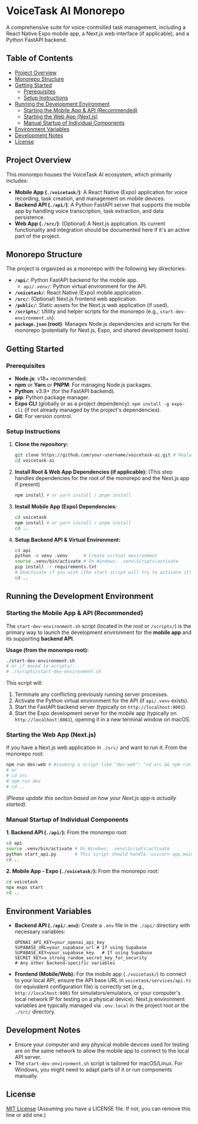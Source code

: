 # VoiceTask AI Monorepo

A comprehensive suite for voice-controlled task management, including a React Native Expo mobile app, a Next.js web interface (if applicable), and a Python FastAPI backend.

## Table of Contents

- [Project Overview](#project-overview)
- [Monorepo Structure](#monorepo-structure)
- [Getting Started](#getting-started)
  - [Prerequisites](#prerequisites)
  - [Setup Instructions](#setup-instructions)
- [Running the Development Environment](#running-the-development-environment)
  - [Starting the Mobile App & API (Recommended)](#starting-the-mobile-app--api-recommended)
  - [Starting the Web App (Next.js)](#starting-the-web-app-nextjs)
  - [Manual Startup of Individual Components](#manual-startup-of-individual-components)
- [Environment Variables](#environment-variables)
- [Development Notes](#development-notes)
- [License](#license)

## Project Overview

This monorepo houses the VoiceTask AI ecosystem, which primarily includes:
- **Mobile App (`./voicetask/`)**: A React Native (Expo) application for voice recording, task creation, and management on mobile devices.
- **Backend API (`./api/`)**: A Python FastAPI server that supports the mobile app by handling voice transcription, task extraction, and data persistence.
- **Web App (`./src/`)**: (Optional) A Next.js application. Its current functionality and integration should be documented here if it's an active part of the project.

## Monorepo Structure

The project is organized as a monorepo with the following key directories:

- **`/api/`**: Python FastAPI backend for the mobile app.
  - `api/.venv/`: Python virtual environment for the API.
- **`/voicetask/`**: React Native (Expo) mobile application.
- **`/src/`**: (Optional) Next.js frontend web application.
- **`/public/`**: Static assets for the Next.js web application (if used).
- **`/scripts/`**: Utility and helper scripts for the monorepo (e.g., `start-dev-environment.sh`).
- **`package.json` (root)**: Manages Node.js dependencies and scripts for the monorepo (potentially for Next.js, Expo, and shared development tools).

## Getting Started

### Prerequisites

- **Node.js**: v18+ recommended.
- **npm** or **Yarn** or **PNPM**: For managing Node.js packages.
- **Python**: v3.9+ (for the FastAPI backend).
- **pip**: Python package manager.
- **Expo CLI** (globally or as a project dependency): `npm install -g expo-cli` (if not already managed by the project's dependencies).
- **Git**: For version control.

### Setup Instructions

1.  **Clone the repository:**
    ```bash
    git clone https://github.com/your-username/voicetask-ai.git # Replace with your repo URL
    cd voicetask-ai
    ```

2.  **Install Root & Web App Dependencies (if applicable):**
    (This step handles dependencies for the root of the monorepo and the Next.js app if present)
    ```bash
    npm install # or yarn install / pnpm install
    ```

3.  **Install Mobile App (Expo) Dependencies:**
    ```bash
    cd voicetask
    npm install # or yarn install / pnpm install
    cd ..
    ```

4.  **Setup Backend API & Virtual Environment:**
    ```bash
    cd api
    python -m venv .venv      # Create virtual environment
    source .venv/bin/activate # On Windows: .venv\Scripts\activate
    pip install -r requirements.txt
    # Deactivate if you wish (the start script will try to activate it): deactivate
    cd ..
    ```

## Running the Development Environment

### Starting the Mobile App & API (Recommended)

The `start-dev-environment.sh` script (located in the root or `/scripts/`) is the primary way to launch the development environment for the **mobile app** and its supporting **backend API**.

**Usage (from the monorepo root):**
```bash
./start-dev-environment.sh
# or if moved to scripts/:
# ./scripts/start-dev-environment.sh
```
This script will:
1. Terminate any conflicting previously running server processes.
2. Activate the Python virtual environment for the API (if `api/.venv` exists).
3. Start the FastAPI backend server (typically on `http://localhost:8001`).
4. Start the Expo development server for the mobile app (typically on `http://localhost:8081`), opening it in a new terminal window on macOS.

### Starting the Web App (Next.js)

If you have a Next.js web application in `./src/` and want to run it:
From the monorepo root:
```bash
npm run dev:web # Assuming a script like "dev:web": "cd src && npm run dev" or "next dev" in root package.json
# or
# cd src
# npm run dev
# cd ..
```
*(Please update this section based on how your Next.js app is actually started).*

### Manual Startup of Individual Components

**1. Backend API (`./api/`):**
   From the monorepo root:
   ```bash
   cd api
   source .venv/bin/activate # On Windows: .venv\Scripts\activate
   python start_api.py       # This script should handle 'uvicorn app.main:app --host 0.0.0.0 --port 8001 --reload'
   cd ..
   ```

**2. Mobile App - Expo (`./voicetask/`):**
   From the monorepo root:
   ```bash
   cd voicetask
   npx expo start
   cd ..
   ```

## Environment Variables

-   **Backend API (`./api/.env`):**
    Create a `.env` file in the `./api/` directory with necessary variables:
    ```env
    OPENAI_API_KEY=your_openai_api_key
    SUPABASE_URL=your_supabase_url # If using Supabase
    SUPABASE_KEY=your_supabase_key   # If using Supabase
    SECRET_KEY=a_strong_random_secret_key_for_security
    # Any other backend-specific variables
    ```

-   **Frontend (Mobile/Web):**
    For the mobile app (`./voicetask/`) to connect to your local API, ensure the API base URL in `voicetask/services/api.ts` (or equivalent configuration file) is correctly set (e.g., `http://localhost:8001` for simulators/emulators, or your computer's local network IP for testing on a physical device).
    Next.js environment variables are typically managed via `.env.local` in the project root or the `./src/` directory.

## Development Notes

- Ensure your computer and any physical mobile devices used for testing are on the same network to allow the mobile app to connect to the local API server.
- The `start-dev-environment.sh` script is tailored for macOS/Linux. For Windows, you might need to adapt parts of it or run components manually.

## License

[MIT License](LICENSE) (Assuming you have a LICENSE file. If not, you can remove this line or add one.)